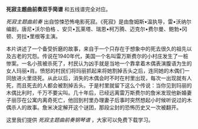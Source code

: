 

**死寂主题曲前奏双手简谱** 和五线谱完全对应。

_死寂主题曲前奏_ 出自惊悚恐怖电影死寂。《死寂》是由詹姆斯•温执导，雷•沃纳尔编剧，唐尼•沃尔伯格
、安贝•瓦莱塔、瑞恩•柯万腾、迈克尔•费尔曼、鲍勃•冈顿、劳拉•里根等主演。

本片讲述了一个备受折磨的故事，来自于一个只存在于想象中的死去很久的祖先以及古老的咒怨。传说在1940年代，美国一个名叫雷万斯费尔的小村庄发生了一桩惨案。一名小孩被杀死了，村民认为凶手就是当地一个靠拿着木偶表演腹语为生的女人玛丽•肖。愤怒的村民们将玛丽抓起来将她割掉舌头之后，连同她的木偶们一同放进火里烧死。从此以后，消失的木偶会时不时在村里出现，每次一出现就有人死，而且死去的人都会被割掉舌头。于是村里就留下这么个传说：当你见到玛丽的木偶比利时，千万不要尖叫。几十年后，已经远离雷万斯费尔的詹米发现他新婚妻子丽莎在公寓内离奇死亡，他回到村里办理妻子后事时突然想起小时候听说过的木偶杀人的故事。詹米决定解开这个谜团，那段尘封的恐怖历史又一次被翻开。

这里我们提供 _死寂主题曲前奏钢琴谱_ ，大家可以免费下载学习。

